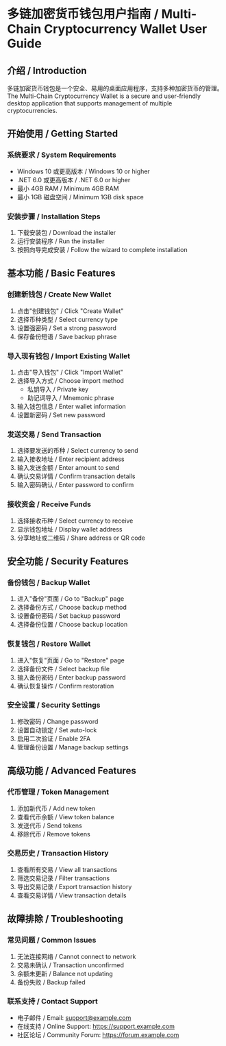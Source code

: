# 多链加密货币钱包用户指南 / Multi-Chain Cryptocurrency Wallet User Guide

## 介绍 / Introduction
多链加密货币钱包是一个安全、易用的桌面应用程序，支持多种加密货币的管理。
The Multi-Chain Cryptocurrency Wallet is a secure and user-friendly desktop application that supports management of multiple cryptocurrencies.

## 开始使用 / Getting Started

### 系统要求 / System Requirements
- Windows 10 或更高版本 / Windows 10 or higher
- .NET 6.0 或更高版本 / .NET 6.0 or higher
- 最小 4GB RAM / Minimum 4GB RAM
- 最小 1GB 磁盘空间 / Minimum 1GB disk space

### 安装步骤 / Installation Steps
1. 下载安装包 / Download the installer
2. 运行安装程序 / Run the installer
3. 按照向导完成安装 / Follow the wizard to complete installation

## 基本功能 / Basic Features

### 创建新钱包 / Create New Wallet
1. 点击"创建钱包" / Click "Create Wallet"
2. 选择币种类型 / Select currency type
3. 设置强密码 / Set a strong password
4. 保存备份短语 / Save backup phrase

### 导入现有钱包 / Import Existing Wallet
1. 点击"导入钱包" / Click "Import Wallet"
2. 选择导入方式 / Choose import method
   - 私钥导入 / Private key
   - 助记词导入 / Mnemonic phrase
3. 输入钱包信息 / Enter wallet information
4. 设置新密码 / Set new password

### 发送交易 / Send Transaction
1. 选择要发送的币种 / Select currency to send
2. 输入接收地址 / Enter recipient address
3. 输入发送金额 / Enter amount to send
4. 确认交易详情 / Confirm transaction details
5. 输入密码确认 / Enter password to confirm

### 接收资金 / Receive Funds
1. 选择接收币种 / Select currency to receive
2. 显示钱包地址 / Display wallet address
3. 分享地址或二维码 / Share address or QR code

## 安全功能 / Security Features

### 备份钱包 / Backup Wallet
1. 进入"备份"页面 / Go to "Backup" page
2. 选择备份方式 / Choose backup method
3. 设置备份密码 / Set backup password
4. 选择备份位置 / Choose backup location

### 恢复钱包 / Restore Wallet
1. 进入"恢复"页面 / Go to "Restore" page
2. 选择备份文件 / Select backup file
3. 输入备份密码 / Enter backup password
4. 确认恢复操作 / Confirm restoration

### 安全设置 / Security Settings
1. 修改密码 / Change password
2. 设置自动锁定 / Set auto-lock
3. 启用二次验证 / Enable 2FA
4. 管理备份设置 / Manage backup settings

## 高级功能 / Advanced Features

### 代币管理 / Token Management
1. 添加新代币 / Add new token
2. 查看代币余额 / View token balance
3. 发送代币 / Send tokens
4. 移除代币 / Remove tokens

### 交易历史 / Transaction History
1. 查看所有交易 / View all transactions
2. 筛选交易记录 / Filter transactions
3. 导出交易记录 / Export transaction history
4. 查看交易详情 / View transaction details

## 故障排除 / Troubleshooting

### 常见问题 / Common Issues
1. 无法连接网络 / Cannot connect to network
2. 交易未确认 / Transaction unconfirmed
3. 余额未更新 / Balance not updating
4. 备份失败 / Backup failed

### 联系支持 / Contact Support
- 电子邮件 / Email: support@example.com
- 在线支持 / Online Support: https://support.example.com
- 社区论坛 / Community Forum: https://forum.example.com
